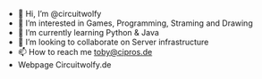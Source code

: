 - 👋 Hi, I’m @circuitwolfy
- 👀 I’m interested in Games, Programming, Straming and Drawing
- 🌱 I’m currently learning Python & Java 
- 💞️ I’m looking to collaborate on Server infrastructure
- 📫 How to reach me toby@cipros.de
- Webpage Circuitwolfy.de

<!---
--->
